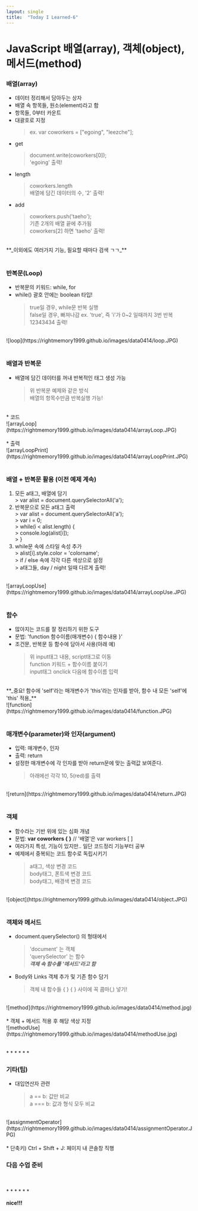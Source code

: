 ```yaml
---
layout: single
title:  "Today I Learned-6"
---
```


# JavaScript 배열(array), 객체(object), 메서드(method)


### 배열(array)
  * 데이터 정리해서 담아두는 상자
  * 배열 속 항목들, 원소(element)라고 함
  * 항목들, 0부터 카운트
  * 대괄호로 지정
    > ex. var coworkers = ["egoing", "leezche"];
  * get
    > document.write(coworkers[0]); <br>
    > 'egoing' 출력!
  * length
    > coworkers.length <br>
    > 배열에 담긴 데이터의 수, '2' 출력!
  * add
    > coworkers.push('taeho'); <br>
    > 기존 2개의 배열 끝에 추가됨 <br>
    > coworkers[2] 하면 'taeho' 출력! <br>
<br>
 **_이외에도 여러가지 기능, 필요할 때마다 검색 ㄱㄱ_**
 
<br>
<br>

###  반복문(Loop)
  * 반복문의 키워드: while, for
  * while() 괄호 안에는 boolean 타입!
    > true일 경우, while문 반복 실행 <br>
    > false일 경우, 빠져나감
      > ex. 'true', 즉 'i'가 0~2 일때까지 3번 반복 <br>
      > 12343434 출력!
<br>
![loop](https://rightmemory1999.github.io/images/data0414/loop.JPG)
<br>
<br>

### 배열과 반복문
  * 배열에 담긴 데이터를 꺼내 반복적인 태그 생성 가능
    > 위 반복문 예제와 같은 방식 <br>
    > 배열의 항목수만큼 반복실행 가능!
<br>
  * 코드 <br>
![arrayLoop](https://rightmemory1999.github.io/images/data0414/arrayLoop.JPG)
<br>
<br>
  * 출력 <br>
![arrayLoopPrint](https://rightmemory1999.github.io/images/data0414/arrayLoopPrint.JPG)
<br>
<br>

### 배열 + 반복문 활용 (이전 예제 계속)
  1. 모든 a태그, 배열에 담기 <br>
    > var alist = document.querySelectorAll('a');
  2. 반복문으로 모든 a태그 출력 <br>
    > var alist = document.querySelectorAll('a'); <br>
    > var i = 0; <br>
    > while(i < alist.length) {  <br>
    > console.log(alist[i]); <br>
    > }
  3. while문 속에 스타일 속성 추가 <br>
    > alist[i].style.color = 'colorname'; <br>
    > if / else 속에 각각 다른 색상으로 설정 <br>
    > a태그들, day / night 일때 다르게 출력!
<br>
![arrayLoopUse](https://rightmemory1999.github.io/images/data0414/arrayLoopUse.JPG)
<br>
<br>

### 함수
  * 많아지는 코드를 잘 정리하기 위한 도구
  * 문법: 'function 함수이름(매개변수) { 함수내용 }'
  * 조건문, 반복문 등 함수에 담아서 사용(아래 예)
    > 위 input태그 내용, script태그로 이동 <br>
    > function 키워드 + 함수이름  붙이기 <br>
    > input태그 onclick 다음에 함수이름 입력 <br>
<br>
**_중요! 함수에 'self'라는 매개변수가 'this'라는 인자를 받아, 함수 내 모든 'self'에 'this' 적용_**
<br>
![function](https://rightmemory1999.github.io/images/data0414/function.JPG)
<br>
<br>

### 매개변수(parameter)와 인자(argument)
  * 입력: 매개변수, 인자
  * 출력: return
  * 설정한 매개변수에 각 인자를 받아 return문에 맞는 출력값 보여준다.
    > 아래에선 각각 10, 5(red)를 출력
<br>
![return](https://rightmemory1999.github.io/images/data0414/return.JPG)
<br>
<br>

### 객체
  * 함수라는 기반 위에 있는 심화 개념
  * 문법: **var coworkers { }** // '배열'은 var workers [  ]
  * 여러가지 특성, 기능이 있지만.. 일단 코드정리 기능부터 공부 <br>
  * 예제에서 중복되는 코드 함수로 독립시키기
    > a태그, 색상 변경 코드 <br>
    > body태그, 폰트색 변경 코드 <br>
    > body태그, 배경색 변경 코드
<br>
![object](https://rightmemory1999.github.io/images/data0414/object.JPG)
<br>
<br>

### 객체와 메서드
  * document.querySelector() 의 형태에서
    > 'document' 는 객체 <br>
    > 'querySelector' 는 함수 <br>
    > **_객체 속 함수를 '메서드'라고 함_**
  * Body와 Links 객체 추가 및 기존 함수 담기
    > 객체 내 함수들 { } { } 사이에 꼭 콤마(,) 넣기!
<br>
![method](https://rightmemory1999.github.io/images/data0414/method.jpg)
<br>
<br>
  * 객체 + 메서드 적용 후 해당 색상 지정
<br>
![methodUse](https://rightmemory1999.github.io/images/data0414/methodUse.jpg)
<br>
<br>

<br>
* * *
* * *
<br>

### 기타(팁)
  * 대입연산자 관련
    > a == b: 값만 비교 <br>
    > a === b: 값과 형식 모두 비교
<br>
![assignmentOperator](https://rightmemory1999.github.io/images/data0414/assignmentOperator.JPG)
<br>
<br>
  * 단축키) Ctrl + Shift + J: 페이지 내 콘솔창 직행
<br>

### 다음 수업 준비

<br>
<br>
* * *
* * *
<br>

**nice!!!**
